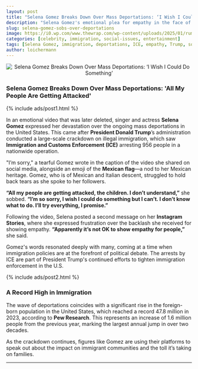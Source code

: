```yaml
---
layout: post
title: "Selena Gomez Breaks Down Over Mass Deportations: ‘I Wish I Could Do Something’"
description: "Selena Gomez's emotional plea for empathy in the face of mass deportations comes after a major ICE crackdown under President Trump’s administration."
slug: selena-gomez-sobs-over-deportations
image: https://i0.wp.com/www.thewrap.com/wp-content/uploads/2025/01/rump-30-1.jpg?resize=990%2C557&quality=89&ssl=1
categories: [celebrity, immigration, social-issues, entertainment]
tags: [Selena Gomez, immigration, deportations, ICE, empathy, Trump, social media]
author: loichermann
---
```


<div style="text-align: center;">
  <img src="https://i0.wp.com/www.thewrap.com/wp-content/uploads/2025/01/rump-30-1.jpg?resize=990%2C557&quality=89&ssl=1" alt="Selena Gomez Breaks Down Over Mass Deportations: ‘I Wish I Could Do Something’">
</div>

### Selena Gomez Breaks Down Over Mass Deportations: 'All My People Are Getting Attacked'

{% include ads/post1.html %}

In an emotional video that was later deleted, singer and actress **Selena Gomez** expressed her devastation over the ongoing mass deportations in the United States. This came after **President Donald Trump**’s administration conducted a large-scale crackdown on illegal immigration, which saw **Immigration and Customs Enforcement (ICE)** arresting 956 people in a nationwide operation.

"I’m sorry," a tearful Gomez wrote in the caption of the video she shared on social media, alongside an emoji of the **Mexican flag**—a nod to her Mexican heritage. Gomez, who is of Mexican and Italian descent, struggled to hold back tears as she spoke to her followers.

**“All my people are getting attacked, the children. I don’t understand,”** she sobbed. **“I’m so sorry, I wish I could do something but I can’t. I don’t know what to do. I’ll try everything, I promise.”**

Following the video, Selena posted a second message on her **Instagram Stories**, where she expressed frustration over the backlash she received for showing empathy. **“Apparently it’s not OK to show empathy for people,”** she said.

Gomez's words resonated deeply with many, coming at a time when immigration policies are at the forefront of political debate. The arrests by ICE are part of President Trump's continued efforts to tighten immigration enforcement in the U.S.

{% include ads/post2.html %}

### A Record High in Immigration

The wave of deportations coincides with a significant rise in the foreign-born population in the United States, which reached a record 47.8 million in 2023, according to **Pew Research**. This represents an increase of 1.6 million people from the previous year, marking the largest annual jump in over two decades. 

As the crackdown continues, figures like Gomez are using their platforms to speak out about the impact on immigrant communities and the toll it’s taking on families.

---

